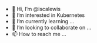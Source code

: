 - 👋 Hi, I’m @iscalewis
- 👀 I’m interested in Kubernetes
- 🌱 I’m currently learning ...
- 💞️ I’m looking to collaborate on ...
- 📫 How to reach me ...

<!---
iscalewis/iscalewis is a ✨ special ✨ repository because its `README.md` (this file) appears on your GitHub profile.
You can click the Preview link to take a look at your changes.
--->
